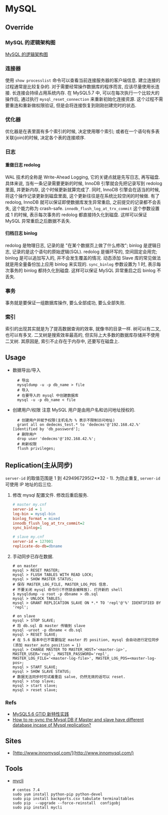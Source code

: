 # MySQL

## Override
### MySQL 的逻辑架构图
[MySQL 的逻辑架构图](https://static001.geekbang.org/resource/image/0d/d9/0d2070e8f84c4801adbfa03bda1f98d9.png)

### 连接器
使用 `show processlist` 命令可以查看当前连接服务器的客户端信息.
建立连接的过程通常是比较复杂的. 对于需要经常操作数据库的程序而言, 应该尽量使用长连接. 
长连接会持续占用系统内存. 在 MySQL5.7 中, 可以在每次执行一个比较大的操作后, 通过执行 `mysql_reset_connection` 来重新初始化连接资源. 这个过程不需要重连和重新做权限验证, 但是会将连接恢复到刚刚创建完时的状态.

### 优化器
优化器是在表里面有多个索引的时候, 决定使用哪个索引; 或者在一个语句有多表关联(join)的时候, 决定各个表的连接顺序.

### 日志
#### 重做日志 redolog
WAL 技术的全称是 Write-Ahead Logging, 它的关键点就是先写日志, 再写磁盘.
具体来说, 当有一条记录需要更新的时候, InnoDB 引擎就会先把记录写到 redolog 里面, 并更新内存, 这个时候更新就算完成了. 同时, InnoDB 引擎会在适当的时候, 将这个操作记录更新到磁盘里面, 这个更新往往是在系统比较空闲的时候做.
有了 redolog, InnoDB 就可以保证即使数据库发生异常重启, 之前提交的记录都不会丢失, 这个能力称为 crash-safe.
`innodb_flush_log_at_trx_commit` 这个参数设置成 1 的时候, 表示每次事务的 redolog 都直接持久化到磁盘. 这样可以保证 MySQL 异常重启之后数据不丢失. 

#### 归档日志 binlog
redolog 是物理日志, 记录的是 "在某个数据页上做了什么修改"; binlog 是逻辑日志, 记录的是这个语句的原始逻辑(SQL).
redolog 是循环写的, 空间固定会用完; binlog 是可以追加写入的, 并不会发生覆盖的情况.
动态添加 Slave 库的常见做法就是用全量备份加上应用 binlog 来实现的.
`sync_binlog` 参数设置为 1 时, 表示每次事务的 binlog 都持久化到磁盘. 这样可以保证 MySQL 异常重启之后 binlog 不丢失.

### 事务
事务就是要保证一组数据库操作, 要么全部成功, 要么全部失败.

### 索引
索引的出现其实就是为了提高数据查询的效率, 就像书的目录一样.
树可以有二叉, 也可以有多叉. 二叉树是搜索效率最高的, 但实际上大多数的数据库存储并不使用二叉树. 其原因是, 索引不止存在于内存中, 还要写在磁盘上.


## Usage
* 数据导出/导入

    ```
      # 导出
      mysqldump -u -p db_name > file
      # 导入
      # 在要导入的 mysql 中创建数据库
      mysql -u -p db_name < file
    ```
* 创建用户/权限
    注意 MySQL 用户是由用户名和访问地址授权的.
    
    ```
      # 创建用户并赋予权限(主机名为 % 表示不限制访问地址)
      grant all on dedecms_test.* to 'dedecms'@'192.168.42.%' [identified by 'db_password'];
      # 删除用户
      drop user 'dedecms'@'192.168.42.%';
      # 刷新权限
      flush privileges;
    ```
    
## Replication(主从同步)
`server-id` 的取值范围是 1 到 4294967295(2**32 - 1). 为防止重复, `server-id` 可使用 IP 地址的后三位.

1. 修改 mysql 配置文件. 修改后重启服务.

    ```ini
    # master my.cnf
    server-id = 1
    log-bin = mysql-bin
    binlog_format = mixed
    innodb_flush_log_at_trx_commit=2
    sync_binlog=1
    ```
    
    ```ini
    # slave my.cnf
    server-id = 127001
    replicate-do-db=dbname
    ```

2. 手动同步已存在数据.
    
    ```shell
    # on master
    mysql > RESET MASTER;
    mysql > FLUSH TABLES WITH READ LOCK;
    mysql > SHOW MASTER STATUS;
    # 保存 MASTER_LOG_FILE, MASTER_LOG_POS 信息.
    # 不要关闭 mysql 命令行(不然锁会被释放). 打开新的 shell
    $ mysqldump -u root -p dbname > db.sql
    mysql > UNLOCK TABLES;
    mysql > GRANT REPLICATION SLAVE ON *.* TO 'repl'@'%' IDENTIFIED BY 'repl';
    
    # on slave
    mysql > STOP SLAVE;
    # 将 db.sql 自 master 传输到 slave
    mysql -uroot -p dbname < db.sql
    mysql > RESET SLAVE;
    # 在 5.6 版本中已不需要指定 master 的 position, mysql 会自动进行定位同步(添加 master_auto_position = 1)
    mysql > CHANGE MASTER TO MASTER_HOST='<master-ip>', MASTER_USER='repl', MASTER_PASSWORD='repl',  MASTER_LOG_FILE='<master-log-file>', MASTER_LOG_POS=<master-log-pos>;
    mysql > START SLAVE;
    mysql > SHOW SLAVE STATUS;
    # 数据无法同步时可试着重启 salve, 仍然无效的话可以 reset.
    mysql > stop slave;
    mysql > start slave;
    mysql > reset slave;
    ```

### Refs
* [MySQL5.6 GTID 新特性实践](http://cenalulu.github.io/mysql/mysql-5-6-gtid-basic/)
* [How to re-sync the Mysql DB if Master and slave have different database incase of Mysql replication?](https://stackoverflow.com/questions/2366018/how-to-re-sync-the-mysql-db-if-master-and-slave-have-different-database-incase-o#answer-3229580)
    
## Sites
* [http://www.innomysql.com/](http://www.innomysql.com/)


## Tools
* [mycli](https://www.mycli.net/)

    ```shell
    # centos 7.4
    sudo yum install python-pip python-devel
    sudo pip install backports.csv tabulate terminaltables
    sudo pip  --upgrade --force-reinstall  configobj    
    sudo pip install mycli
    ```